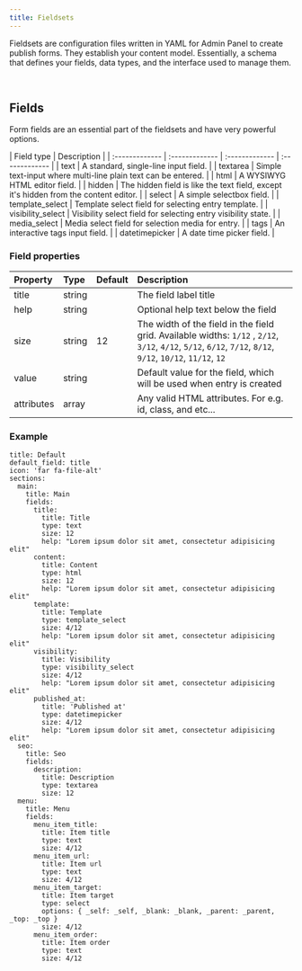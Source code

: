 ```yaml
---
title: Fieldsets
---
```


Fieldsets are configuration files written in YAML for Admin Panel to create publish forms. They establish your content model. Essentially, a schema that defines your fields, data types, and the interface used to manage them.

<br>

## Fields

Form fields are an essential part of the fieldsets and have very powerful options.

| Field type | Description |
| :------------- | :------------- | :------------- | :------------- |
| text | A standard, single-line input field. |
| textarea | Simple text-input where multi-line plain text can be entered. |
| html | A WYSIWYG HTML editor field. |
| hidden | The hidden field is like the text field, except it's hidden from the content editor. |
| select | A simple selectbox field. |
| template_select | Template select field for selecting entry template. |
| visibility_select | Visibility select field for selecting entry visibility state. |
| media_select | Media select field for selection media for entry. |
| tags | An interactive tags input field. |
| datetimepicker | A date time picker field. |


### Field properties

| Property    | Type     | Default | Description |
| :------------- | :------------- | :------------- | :------------- |
| title | string | | The field label title |
| help | string | | Optional help text below the field |
| size | string | 12 | The width of the field in the field grid. Available widths: `1/12` , `2/12`, `3/12`, `4/12`, `5/12`, `6/12`, `7/12`, `8/12`, `9/12`, `10/12`, `11/12`, `12` |
| value | string | | Default value for the field, which will be used when entry is created |
| attributes | array | | Any valid HTML attributes. For e.g. id, class, and etc... |

### Example

```
title: Default
default_field: title
icon: 'far fa-file-alt'
sections:
  main:
    title: Main
    fields:
      title:
        title: Title
        type: text
        size: 12
        help: "Lorem ipsum dolor sit amet, consectetur adipisicing elit"
      content:
        title: Content
        type: html
        size: 12
        help: "Lorem ipsum dolor sit amet, consectetur adipisicing elit"
      template:
        title: Template
        type: template_select
        size: 4/12
        help: "Lorem ipsum dolor sit amet, consectetur adipisicing elit"
      visibility:
        title: Visibility
        type: visibility_select
        size: 4/12
        help: "Lorem ipsum dolor sit amet, consectetur adipisicing elit"
      published_at:
        title: 'Published at'
        type: datetimepicker
        size: 4/12
        help: "Lorem ipsum dolor sit amet, consectetur adipisicing elit"
  seo:
    title: Seo
    fields:
      description:
        title: Description
        type: textarea
        size: 12
  menu:
    title: Menu
    fields:
      menu_item_title:
        title: Item title
        type: text
        size: 4/12
      menu_item_url:
        title: Item url
        type: text
        size: 4/12
      menu_item_target:
        title: Item target
        type: select
        options: { _self: _self, _blank: _blank, _parent: _parent, _top: _top }
        size: 4/12
      menu_item_order:
        title: Item order
        type: text
        size: 4/12
```
